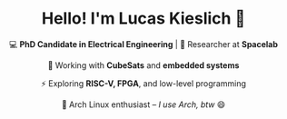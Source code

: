 <h1 align="center">Hello! I'm Lucas Kieslich 👋</h1>

<p align="center">
  💻 <strong>PhD Candidate in Electrical Engineering</strong> | 🚀 Researcher at <strong>Spacelab</strong>  
</p>

<p align="center">
  📡 Working with <strong>CubeSats</strong> and <strong>embedded systems</strong>
<p align="center">  
  ⚡ Exploring <strong>RISC-V, FPGA</strong>, and low-level programming
<p align="center">  
  🐧 Arch Linux enthusiast – <em>I use Arch, btw</em> 😄  
</p>

